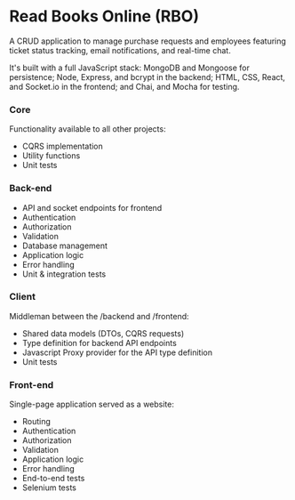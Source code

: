 # Read Books Online (RBO)


A CRUD application to manage purchase requests and employees featuring ticket status tracking, email notifications, and real-time chat.

It's built with a full JavaScript stack: MongoDB and Mongoose for persistence; Node, Express, and bcrypt in the backend; HTML, CSS, React, and Socket.io in the frontend; and Chai, and Mocha for testing.
                
### Core

Functionality available to all other projects:

- CQRS implementation
- Utility functions
- Unit tests

### Back-end

- API and socket endpoints for frontend
- Authentication
- Authorization
- Validation
- Database management
- Application logic
- Error handling
- Unit & integration tests

### Client

Middleman between the /backend and /frontend:

- Shared data models (DTOs, CQRS requests)
- Type definition for backend API endpoints
- Javascript Proxy provider for the API type definition
- Unit tests

### Front-end

Single-page application served as a website:

- Routing
- Authentication
- Authorization
- Validation
- Application logic
- Error handling
- End-to-end tests
- Selenium tests
